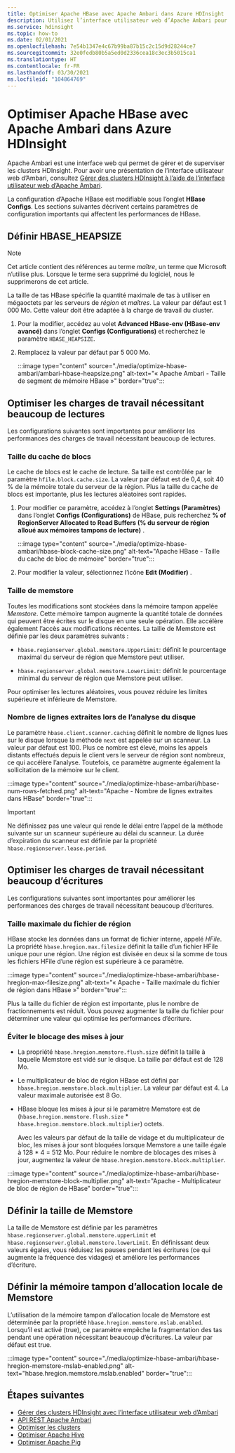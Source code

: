 ```yaml
---
title: Optimiser Apache HBase avec Apache Ambari dans Azure HDInsight
description: Utilisez l’interface utilisateur web d’Apache Ambari pour configurer et optimiser Apache HBase.
ms.service: hdinsight
ms.topic: how-to
ms.date: 02/01/2021
ms.openlocfilehash: 7e54b1347e4c67b99ba87b15c2c15d9d28244ce7
ms.sourcegitcommit: 32e0fedb80b5a5ed0d2336cea18c3ec3b5015ca1
ms.translationtype: HT
ms.contentlocale: fr-FR
ms.lasthandoff: 03/30/2021
ms.locfileid: "104864769"
---
```

# <a name="optimize-apache-hbase-with-apache-ambari-in-azure-hdinsight"></a>Optimiser Apache HBase avec Apache Ambari dans Azure HDInsight

Apache Ambari est une interface web qui permet de gérer et de superviser les clusters HDInsight. Pour avoir une présentation de l’interface utilisateur web d’Ambari, consultez [Gérer des clusters HDInsight à l’aide de l’interface utilisateur web d’Apache Ambari](hdinsight-hadoop-manage-ambari.md).

La configuration d’Apache HBase est modifiable sous l’onglet **HBase Configs**. Les sections suivantes décrivent certains paramètres de configuration importants qui affectent les performances de HBase.

## <a name="set-hbase_heapsize"></a>Définir HBASE_HEAPSIZE

> [!NOTE]
> Cet article contient des références au terme *maître*, un terme que Microsoft n’utilise plus. Lorsque le terme sera supprimé du logiciel, nous le supprimerons de cet article.

La taille de tas HBase spécifie la quantité maximale de tas à utiliser en mégaoctets par les serveurs de *région* et *maîtres*. La valeur par défaut est 1 000 Mo. Cette valeur doit être adaptée à la charge de travail du cluster.

1. Pour la modifier, accédez au volet **Advanced HBase-env (HBase-env avancé)** dans l’onglet **Configs (Configurations)** et recherchez le paramètre `HBASE_HEAPSIZE`.

1. Remplacez la valeur par défaut par 5 000 Mo.

    :::image type="content" source="./media/optimize-hbase-ambari/ambari-hbase-heapsize.png" alt-text="« Apache Ambari - Taille de segment de mémoire HBase »" border="true":::

## <a name="optimize-read-heavy-workloads"></a>Optimiser les charges de travail nécessitant beaucoup de lectures

Les configurations suivantes sont importantes pour améliorer les performances des charges de travail nécessitant beaucoup de lectures.

### <a name="block-cache-size"></a>Taille du cache de blocs

Le cache de blocs est le cache de lecture. Sa taille est contrôlée par le paramètre `hfile.block.cache.size`. La valeur par défaut est de 0,4, soit 40 % de la mémoire totale du serveur de la région. Plus la taille du cache de blocs est importante, plus les lectures aléatoires sont rapides.

1. Pour modifier ce paramètre, accédez à l’onglet **Settings (Paramètres)** dans l’onglet **Configs (Configurations)** de HBase, puis recherchez **% of RegionServer Allocated to Read Buffers (% du serveur de région alloué aux mémoires tampons de lecture)** .

    :::image type="content" source="./media/optimize-hbase-ambari/hbase-block-cache-size.png" alt-text="Apache HBase - Taille du cache de bloc de mémoire" border="true":::

1. Pour modifier la valeur, sélectionnez l’icône **Edit (Modifier)** .

### <a name="memstore-size"></a>Taille de memstore

Toutes les modifications sont stockées dans la mémoire tampon appelée *Memstore*. Cette mémoire tampon augmente la quantité totale de données qui peuvent être écrites sur le disque en une seule opération. Elle accélère également l’accès aux modifications récentes. La taille de Memstore est définie par les deux paramètres suivants :

* `hbase.regionserver.global.memstore.UpperLimit`: définit le pourcentage maximal du serveur de région que Memstore peut utiliser.

* `hbase.regionserver.global.memstore.LowerLimit`: définit le pourcentage minimal du serveur de région que Memstore peut utiliser.

Pour optimiser les lectures aléatoires, vous pouvez réduire les limites supérieure et inférieure de Memstore.

### <a name="number-of-rows-fetched-when-scanning-from-disk"></a>Nombre de lignes extraites lors de l’analyse du disque

Le paramètre `hbase.client.scanner.caching` définit le nombre de lignes lues sur le disque lorsque la méthode `next` est appelée sur un scanneur.  La valeur par défaut est 100. Plus ce nombre est élevé, moins les appels distants effectués depuis le client vers le serveur de région sont nombreux, ce qui accélère l’analyse. Toutefois, ce paramètre augmente également la sollicitation de la mémoire sur le client.

:::image type="content" source="./media/optimize-hbase-ambari/hbase-num-rows-fetched.png" alt-text="Apache - Nombre de lignes extraites dans HBase" border="true":::

> [!IMPORTANT]  
> Ne définissez pas une valeur qui rende le délai entre l’appel de la méthode suivante sur un scanneur supérieure au délai du scanneur. La durée d’expiration du scanneur est définie par la propriété `hbase.regionserver.lease.period`.

## <a name="optimize-write-heavy-workloads"></a>Optimiser les charges de travail nécessitant beaucoup d’écritures

Les configurations suivantes sont importantes pour améliorer les performances des charges de travail nécessitant beaucoup d’écritures.

### <a name="maximum-region-file-size"></a>Taille maximale du fichier de région

HBase stocke les données dans un format de fichier interne, appelé *HFile*. La propriété `hbase.hregion.max.filesize` définit la taille d’un fichier HFile unique pour une région.  Une région est divisée en deux si la somme de tous les fichiers HFile d’une région est supérieure à ce paramètre.

:::image type="content" source="./media/optimize-hbase-ambari/hbase-hregion-max-filesize.png" alt-text="« Apache - Taille maximale du fichier de région dans HBase »" border="true":::

Plus la taille du fichier de région est importante, plus le nombre de fractionnements est réduit. Vous pouvez augmenter la taille du fichier pour déterminer une valeur qui optimise les performances d’écriture.

### <a name="avoid-update-blocking"></a>Éviter le blocage des mises à jour

* La propriété `hbase.hregion.memstore.flush.size` définit la taille à laquelle Memstore est vidé sur le disque. La taille par défaut est de 128 Mo.

* Le multiplicateur de bloc de région HBase est défini par `hbase.hregion.memstore.block.multiplier`. La valeur par défaut est 4. La valeur maximale autorisée est 8 Go.

* HBase bloque les mises à jour si le paramètre Memstore est de (`hbase.hregion.memstore.flush.size` * `hbase.hregion.memstore.block.multiplier`) octets.

    Avec les valeurs par défaut de la taille de vidage et du multiplicateur de bloc, les mises à jour sont bloquées lorsque Memstore a une taille égale à 128 * 4 = 512 Mo. Pour réduire le nombre de blocages des mises à jour, augmentez la valeur de `hbase.hregion.memstore.block.multiplier`.

:::image type="content" source="./media/optimize-hbase-ambari/hbase-hregion-memstore-block-multiplier.png" alt-text="Apache - Multiplicateur de bloc de région de HBase" border="true":::

## <a name="define-memstore-size"></a>Définir la taille de Memstore

La taille de Memstore est définie par les paramètres `hbase.regionserver.global.memstore.upperLimit` et `hbase.regionserver.global.memstore.lowerLimit`. En définissant deux valeurs égales, vous réduisez les pauses pendant les écritures (ce qui augmente la fréquence des vidages) et améliore les performances d’écriture.

## <a name="set-memstore-local-allocation-buffer"></a>Définir la mémoire tampon d’allocation locale de Memstore

L’utilisation de la mémoire tampon d’allocation locale de Memstore est déterminée par la propriété `hbase.hregion.memstore.mslab.enabled`. Lorsqu’il est activé (true), ce paramètre empêche la fragmentation des tas pendant une opération nécessitant beaucoup d’écritures. La valeur par défaut est true.

:::image type="content" source="./media/optimize-hbase-ambari/hbase-hregion-memstore-mslab-enabled.png" alt-text="hbase.hregion.memstore.mslab.enabled" border="true":::

## <a name="next-steps"></a>Étapes suivantes

* [Gérer des clusters HDInsight avec l’interface utilisateur web d’Ambari](hdinsight-hadoop-manage-ambari.md)
* [API REST Apache Ambari](hdinsight-hadoop-manage-ambari-rest-api.md)
* [Optimiser les clusters](./hdinsight-changing-configs-via-ambari.md)
* [Optimiser Apache Hive](./optimize-hive-ambari.md)
* [Optimiser Apache Pig](./optimize-pig-ambari.md)
